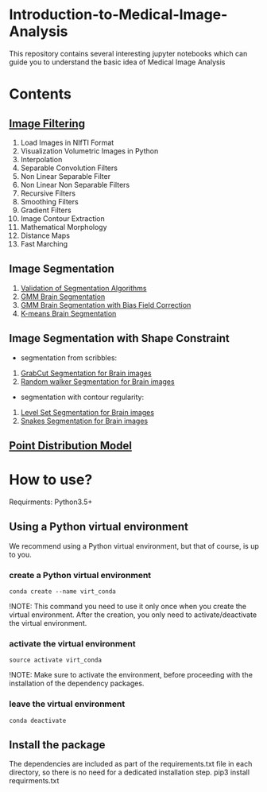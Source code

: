 # Introduction-to-Medical-Image-Analysis

This repository contains several interesting jupyter notebooks which can guide you to understand the basic idea of Medical Image Analysis

# Contents

## [Image Filtering](https://github.com/Huiyu-Li/Introduction-to-Medical-Image-Analysis/blob/main/Image%20Filtering%20and%20Segmentation/Image%20Filtering%20and%20Segmentation.ipynb)
1. Load Images in NIfTI Format
2. Visualization Volumetric Images in Python
3. Interpolation
4. Separable Convolution Filters
5. Non Linear Separable Filter
6. Non Linear Non Separable Filters
7. Recursive Filters
8. Smoothing Filters
9. Gradient Filters
10. Image Contour Extraction
11. Mathematical Morphology
12. Distance Maps
13. Fast Marching

## Image Segmentation
1. [Validation of Segmentation Algorithms](https://github.com/Huiyu-Li/Introduction-to-Medical-Image-Analysis/blob/main/Image%20Segmentation/Validation%20of%20segmentation%20algorithms.ipynb)
2. [GMM Brain Segmentation](https://github.com/Huiyu-Li/Introduction-to-Medical-Image-Analysis/blob/main/Image%20Segmentation/GMM%20Brain%20Segmentation.ipynb)
3. [GMM Brain Segmentation with Bias Field Correction](https://github.com/Huiyu-Li/Introduction-to-Medical-Image-Analysis/blob/main/Image%20Segmentation/GMM%20Brain%20Segmentation%20with%20Bias%20Field%20Correction.ipynb)
4. [K-means Brain Segmentation](https://github.com/Huiyu-Li/Introduction-to-Medical-Image-Analysis/blob/main/Image%20Segmentation/K-means%20Brain%20Segmentation.ipynb)

## Image Segmentation with Shape Constraint
- segmentation from scribbles:
1. [GrabCut Segmentation for Brain images](https://github.com/Huiyu-Li/Introduction-to-Medical-Image-Analysis/blob/main/%20Image%20Segmentation%20with%20Shape%20Constraint/GrabCut%20Segmentation.ipynb)
2. [Random walker Segmentation for Brain images](https://github.com/Huiyu-Li/Introduction-to-Medical-Image-Analysis/blob/main/%20Image%20Segmentation%20with%20Shape%20Constraint/Random%20Walk%20Segmentation.ipynb)

- segmentation with contour regularity:
1. [Level Set Segmentation for Brain images](https://github.com/Huiyu-Li/Introduction-to-Medical-Image-Analysis/blob/main/%20Image%20Segmentation%20with%20Shape%20Constraint/Level%20Set%20Segmentation.ipynb)
2. [Snakes Segmentation for Brain images](https://github.com/Huiyu-Li/Introduction-to-Medical-Image-Analysis/blob/main/%20Image%20Segmentation%20with%20Shape%20Constraint/Snakes%20Segmentation.ipynb)

## [Point Distribution Model](https://github.com/Huiyu-Li/Introduction-to-Medical-Image-Analysis/blob/main/Point%20Distribution%20Model/Point%20Distribution%20Model.ipynb)

# How to use?
Requirments: Python3.5+

## Using a Python virtual environment
We recommend using a Python virtual environment, but that of course, is up to you. 
### create a Python virtual environment
```
conda create --name virt_conda
```
!NOTE: This command you need to use it only once when you create the virtual environment. After the creation, you only need to activate/deactivate the virtual environment.
### activate the virtual environment
```
source activate virt_conda 
```
!NOTE: Make sure to activate the environment, before proceeding with the installation of the dependency packages.
### leave the virtual environment
```
conda deactivate
```
## Install the package
The dependencies are included as part of the requirements.txt file in each directory, so there is no need for a dedicated installation step.
pip3 install requirments.txt